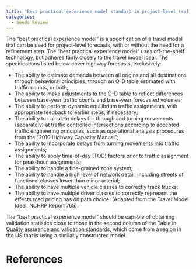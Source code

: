 ```yaml
---
title: "Best practical experience model standard in project-level traffic forecasting"
categories:
  - Needs Review
---
```


The “best practical experience model” is a specification of a travel model that can be used for project-level forecasts, with or without the need for a refinement step. The “best practical experience model” uses off-the-shelf technology, but adheres fairly closely to the travel model ideal. The specifications listed below cover highway forecasts, exclusively:

-   The ability to estimate demands between all origins and all destinations through behavioral principles, through an O-D table estimated with traffic counts, or both;
-   The ability to make adjustments to the O-D table to reflect differences between base-year traffic counts and base-year forecasted volumes;
-   The ability to perform dynamic equilibrium traffic assignments, with appropriate feedback to earlier steps, if necessary;
-   The ability to calculate delays for through and turning movements (separately) at traffic controlled intersections according to accepted traffic engineering principles, such as operational analysis procedures from the “2010 Highway Capacity Manual”;
-   The ability to incorporate delays from turning movements into traffic assignments;
-   The ability to apply time-of-day (TOD) factors prior to traffic assignment for peak-hour assignments;
-   The ability to handle a fine-grained zone system;
-   The ability to handle a high level of network detail, including streets of functional classes lower than minor arterial;
-   The ability to have multiple vehicle classes to correctly track trucks;
-   The ability to have multiple driver classes to correctly represent the effects road pricing has on path choice. (Adapted from the Travel Model Ideal, NCHRP Report 765).

The “best practical experience model” should be capable of obtaining validation statistics close to those in the second column of the Table in [Quality assurance and validation standards](Quality_assurance_and_validation_standards_in_project-level_traffic_forecasting), which come from a region in the US that is using a similarly constructed model.

References
==========

